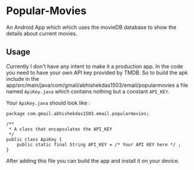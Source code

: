 Popular-Movies
==========

An Android App which which uses the movieDB database to show the details 
about current movies.

Usage
--------
Currently I don't have any intent to make it a production app. In the code 
you need to have your own API key provided by TMDB. So to build the apk 
include in the app/src/main/java/com/gmail/abhishekdas1503/email/popularmovies
a file named `ApiKey.java` which contains nothing but a constant `API_KEY`.

Your `ApiKey.java` should look like : 
```
package com.gmail.abhishekdas1503.email.popularmovies;

/**
 * A class that encapsulates the API_KEY
 */
public class ApiKey {
    public static final String API_KEY = /* Your API KEY here */ ;
}
```

After adding this file you can build the app and install it on your device.
